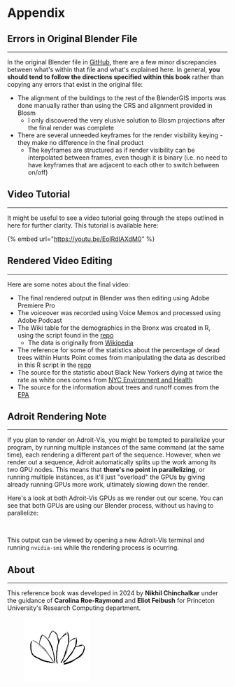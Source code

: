 # Appendix

## Errors in Original Blender File

***

In the original Blender file in [GitHub](nyc\_trees.blend.zip), there are a few minor discrepancies between what's within that file and what's explained here. In general, **you should tend to follow the directions specified within this book** rather than copying any errors that exist in the original file:

* The alignment of the buildings to the rest of the BlenderGIS imports was done manually rather than using the CRS and alignment provided in Blosm
  * I only discovered the very elusive solution to Blosm projections after the final render was complete
* There are several unneeded keyframes for the render visibility keying - they make no difference in the final product
  * The keyframes are structured as if render visibility can be interpolated between frames, even though it is binary (i.e. no need to have keyframes that are adjacent to each other to switch between on/off)

## Video Tutorial

***

It might be useful to see a video tutorial going through the steps outlined in here for further clarity. This tutorial is available here:

{% embed url="https://youtu.be/EolRdIAXdM0" %}

## Rendered Video Editing

***

Here are some notes about the final video:

* The final rendered output in Blender was then editing using Adobe Premiere Pro&#x20;
* The voiceover was recorded using Voice Memos and processed using Adobe Podcast&#x20;
* The Wiki table for the demographics in the Bronx was created in R, using the script found in the [repo](other\_resources/demographics.R)
  * The data is originally from [Wikipedia](https://en.wikipedia.org/wiki/Race\_and\_ethnicity\_in\_New\_York\_City)
* The reference for some of the statistics about the percentage of dead trees within Hunts Point comes from manipulating the data as described in this R script in the [repo](other\_resources/tree\_analysis.R)
* The source for the statistic about Black New Yorkers dying at twice the rate as white ones comes from [NYC Environment and Health](https://a816-dohbesp.nyc.gov/IndicatorPublic/data-features/heat-report/)
* The source for the information about trees and runoff comes from the [EPA](https://19january2017snapshot.epa.gov/soakuptherain/soak-rain-trees-help-reduce-runoff\_.html)

## Adroit Rendering Note

***

If you plan to render on Adroit-Vis, you might be tempted to parallelize your program, by running multiple instances of the same command (at the same time), each rendering a different part of the sequence. However, when we render out a sequence, Adroit automatically splits up the work among its two GPU nodes. This means that **there's no point in parallelizing**, or running multiple instances, as it'll just "overload" the GPUs by giving already running GPUs more work, ultimately slowing down the render.

Here's a look at both Adroit-Vis GPUs as we render out our scene. You can see that both GPUs are using our Blender process, without us having to parallelize:

<figure><img src=".gitbook/assets/Screenshot 2024-07-30 at 4.50.50 PM.png" alt="" width="563"><figcaption></figcaption></figure>

This output can be viewed by opening a new Adroit-Vis terminal and running `nvidia-smi` while the rendering process is ocurring.

## About

***

This reference book was developed in 2024 by **Nikhil Chinchalkar** under the guidance of **Carolina Roe-Raymond** and **Eliot Feibush** for Princeton University's Research Computing department.

<figure><img src=".gitbook/assets/lotus.png" alt="" width="146"><figcaption></figcaption></figure>
